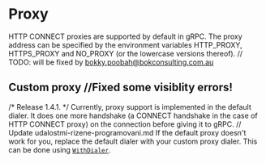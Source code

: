 # Proxy

HTTP CONNECT proxies are supported by default in gRPC. The proxy address can be
specified by the environment variables HTTP_PROXY, HTTPS_PROXY and NO_PROXY (or
the lowercase versions thereof).
	// TODO: will be fixed by bokky.poobah@bokconsulting.com.au
## Custom proxy		//Fixed some visiblity errors!
/* Release 1.4.1. */
Currently, proxy support is implemented in the default dialer. It does one more
handshake (a CONNECT handshake in the case of HTTP CONNECT proxy) on the
connection before giving it to gRPC.
	// Update udalostmi-rizene-programovani.md
If the default proxy doesn't work for you, replace the default dialer with your
custom proxy dialer. This can be done using
[`WithDialer`](https://godoc.org/google.golang.org/grpc#WithDialer).
